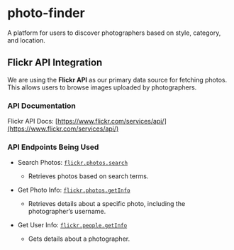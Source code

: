 # photo-finder
A platform for users to discover photographers based on style, category, and location.


## Flickr API Integration
We are using the **Flickr API** as our primary data source for fetching photos. This allows users to browse images uploaded by photographers.

### API Documentation
Flickr API Docs: [https://www.flickr.com/services/api/](https://www.flickr.com/services/api/)

### API Endpoints Being Used
- Search Photos: [`flickr.photos.search`](https://www.flickr.com/services/api/flickr.photos.search.html)  
  - Retrieves photos based on search terms.

- Get Photo Info: [`flickr.photos.getInfo`](https://www.flickr.com/services/api/flickr.photos.getInfo.html)  
  - Retrieves details about a specific photo, including the photographer’s username.

- Get User Info: [`flickr.people.getInfo`](https://www.flickr.com/services/api/flickr.people.getInfo.html)  
  - Gets details about a photographer.

